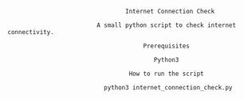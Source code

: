 
                                     Internet Connection Check
                                     
                             A small python script to check internet connectivity.

                                          Prerequisites
                                          
                                             Python3

                                      How to run the script
                                      
                               python3 internet_connection_check.py
